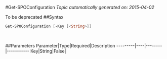 #Get-SPOConfiguration
*Topic automatically generated on: 2015-04-02*

To be deprecated
##Syntax
```powershell
Get-SPOConfiguration [-Key [<String>]]
```
&nbsp;

##Parameters
Parameter|Type|Required|Description
---------|----|--------|-----------
Key|String|False|
